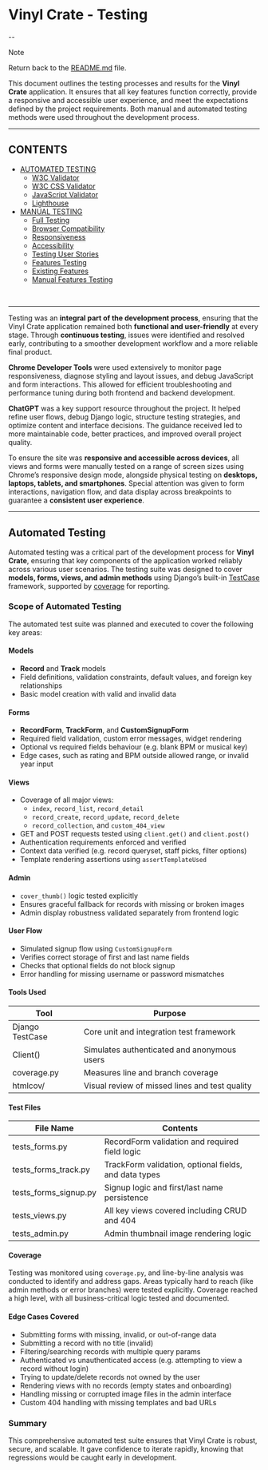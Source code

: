 # Vinyl Crate - Testing

--

> [!NOTE]  
> Return back to the [README.md](README.md) file.

This document outlines the testing processes and results for the **Vinyl Crate** application. It ensures that all key features function correctly, provide a responsive and accessible user experience, and meet the expectations defined by the project requirements. Both manual and automated testing methods were used throughout the development process.

---

<a id=contents></a>

## CONTENTS

- [AUTOMATED TESTING](#automated-testing)
  - [W3C Validator](#w3c-validation)
  - [W3C CSS Validator](#css-validation)
  - [JavaScript Validator](#js-validation)
  - [Lighthouse](#lighthouse)
- [MANUAL TESTING](#manual-testing)
  - [Full Testing](#full-testing)
  - [Browser Compatibility](#browser)
  - [Responsiveness](#responsiveness)
  - [Accessibility](#accessibility)
  - [Testing User Stories](#testing-user)
  - [Features Testing](#features-test)
  - [Existing Features](#existing-features)
  - [Manual Features Testing](#manual-features-test)

<br>
<hr>

Testing was an **integral part of the development process**, ensuring that the Vinyl Crate application remained both **functional and user-friendly** at every stage. Through **continuous testing**, issues were identified and resolved early, contributing to a smoother development workflow and a more reliable final product.

**Chrome Developer Tools** were used extensively to monitor page responsiveness, diagnose styling and layout issues, and debug JavaScript and form interactions. This allowed for efficient troubleshooting and performance tuning during both frontend and backend development.

**ChatGPT** was a key support resource throughout the project. It helped refine user flows, debug Django logic, structure testing strategies, and optimize content and interface decisions. The guidance received led to more maintainable code, better practices, and improved overall project quality.

To ensure the site was **responsive and accessible across devices**, all views and forms were manually tested on a range of screen sizes using Chrome’s responsive design mode, alongside physical testing on **desktops, laptops, tablets, and smartphones**. Special attention was given to form interactions, navigation flow, and data display across breakpoints to guarantee a **consistent user experience**.

---

<a id=automated-testing></a>

## Automated Testing

Automated testing was a critical part of the development process for **Vinyl Crate**, ensuring that key components of the application worked reliably across various user scenarios. The testing suite was designed to cover **models, forms, views, and admin methods** using Django’s built-in [TestCase](https://docs.djangoproject.com/en/4.1/topics/testing/overview/) framework, supported by [coverage](https://pypi.org/project/coverage/) for reporting.

### Scope of Automated Testing

The automated test suite was planned and executed to cover the following key areas:

#### Models
- **Record** and **Track** models
- Field definitions, validation constraints, default values, and foreign key relationships
- Basic model creation with valid and invalid data

#### Forms
- **RecordForm**, **TrackForm**, and **CustomSignupForm**
- Required field validation, custom error messages, widget rendering
- Optional vs required fields behaviour (e.g. blank BPM or musical key)
- Edge cases, such as rating and BPM outside allowed range, or invalid year input

#### Views
- Coverage of all major views:
  - `index`, `record_list`, `record_detail`
  - `record_create`, `record_update`, `record_delete`
  - `record_collection`, and `custom_404_view`
- GET and POST requests tested using `client.get()` and `client.post()`
- Authentication requirements enforced and verified
- Context data verified (e.g. record queryset, staff picks, filter options)
- Template rendering assertions using `assertTemplateUsed`

#### Admin
- `cover_thumb()` logic tested explicitly
- Ensures graceful fallback for records with missing or broken images
- Admin display robustness validated separately from frontend logic

#### User Flow
- Simulated signup flow using `CustomSignupForm`
- Verifies correct storage of first and last name fields
- Checks that optional fields do not block signup
- Error handling for missing username or password mismatches

#### Tools Used

| Tool | Purpose |
| ---- | ------- |
| Django TestCase | Core unit and integration test framework |
| Client() | Simulates authenticated and anonymous users |
| coverage.py | Measures line and branch coverage |
| htmlcov/ | Visual review of missed lines and test quality |

#### Test Files

| File Name | Contents | 
| ---- | ------- |
| tests_forms.py | RecordForm validation and required field logic |
| tests_forms_track.py | TrackForm validation, optional fields, and data types |
| tests_forms_signup.py | Signup logic and first/last name persistence |
| tests_views.py | All key views covered including CRUD and 404 |
| tests_admin.py | Admin thumbnail image rendering logic |

#### Coverage

Testing was monitored using `coverage.py`, and line-by-line analysis was conducted to identify and address gaps. Areas typically hard to reach (like admin methods or error branches) were tested explicitly. Coverage reached a high level, with all business-critical logic tested and documented.

#### Edge Cases Covered
- Submitting forms with missing, invalid, or out-of-range data
- Submitting a record with no title (invalid)
- Filtering/searching records with multiple query params
- Authenticated vs unauthenticated access (e.g. attempting to view a record without login)
- Trying to update/delete records not owned by the user
- Rendering views with no records (empty states and onboarding)
- Handling missing or corrupted image files in the admin interface
- Custom 404 handling with missing templates and bad URLs

### Summary

This comprehensive automated test suite ensures that Vinyl Crate is robust, secure, and scalable. It gave confidence to iterate rapidly, knowing that regressions would be caught early in development.